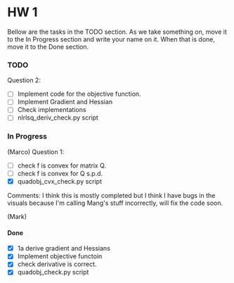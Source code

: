 # HW 1

Bellow are the tasks in the TODO section. As we take something on, move it to the In Progress section and write your name on it. When that is done, move it to the Done section.

### TODO 

Question 2: 

- [ ] Implement code for the objective function.
- [ ] Implement Gradient and Hessian
- [ ] Check implementations
- [ ] nlrlsq_deriv_check.py script

### In Progress

(Marco)
Question 1:

- [ ] check f is convex for matrix Q.
- [ ] check f is convex for Q s.p.d.
- [x] quadobj_cvx_check.py script

Comments: I think this is mostly completed but I think I have bugs in the visuals because I'm calling Mang's stuff incorrectly, will fix the code soon.

(Mark)

#### Done 

- [x] 1a derive gradient and Hessians
- [x] Implement objective functoin
- [x] check derivative is correct.
- [x] quadobj_check.py script